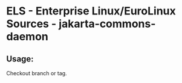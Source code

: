 # ELS - Enterprise Linux/EuroLinux Sources - jakarta-commons-daemon 
## Usage:
  Checkout branch or tag.
